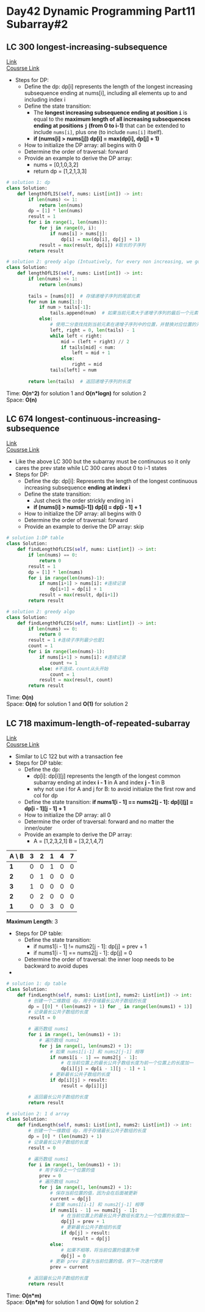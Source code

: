 # Day42 Dynamic Programming Part11 Subarray#2

##  LC 300 longest-increasing-subsequence
[Link](https://leetcode.com/problems/longest-increasing-subsequence/description/)   
[Cousrse Link](https://programmercarl.com/0300.%E6%9C%80%E9%95%BF%E4%B8%8A%E5%8D%87%E5%AD%90%E5%BA%8F%E5%88%97.html)
- Steps for DP:
    - Define the dp: dp[i] represents the length of the longest increasing subsequence ending at nums[i], including all elements up to and including index i
    - Define the state transition:     
      - The **longest increasing subsequence ending at position `i`** is equal to the **maximum length of all increasing subsequences ending at positions `j` (from 0 to i-1)** that can be extended to include `nums[i]`, plus one (to include `nums[i]` itself).
      -  **if (nums[i] > nums[j]) dp[i] = max(dp[i], dp[j] + 1)**
    - How to initialize the DP array: all begins with 0
    - Determine the order of traversal: forward 
    - Provide an example to derive the DP array:
        - nums = [0,1,0,3,2]
        - return dp = [1,2,1,3,3] 
```python
# solution 1: dp 
class Solution:
    def lengthOfLIS(self, nums: List[int]) -> int:
        if len(nums) <= 1:
            return len(nums)
        dp = [1] * len(nums)
        result = 1
        for i in range(1, len(nums)):
            for j in range(0, i):
                if nums[i] > nums[j]:
                    dp[i] = max(dp[i], dp[j] + 1)
            result = max(result, dp[i]) #取长的子序列
        return result

# solution 2: greedy algo (Intuatively, for every non increasing, we gonna replace it with appropriate position)
class Solution:
    def lengthOfLIS(self, nums: List[int]) -> int:
        if len(nums) <= 1:
            return len(nums)
        
        tails = [nums[0]]  # 存储递增子序列的尾部元素
        for num in nums[1:]:
            if num > tails[-1]:
                tails.append(num)  # 如果当前元素大于递增子序列的最后一个元素，直接加入到子序列末尾
            else:
                # 使用二分查找找到当前元素在递增子序列中的位置，并替换对应位置的元素
                left, right = 0, len(tails) - 1
                while left < right:
                    mid = (left + right) // 2
                    if tails[mid] < num:
                        left = mid + 1
                    else:
                        right = mid
                tails[left] = num
        
        return len(tails)  # 返回递增子序列的长度

```
Time: **O(n^2)** for solution 1 and **O(n*logn)** for solution 2                            
Space: **O(n)** 

##  LC 674 longest-continuous-increasing-subsequence
[Link](https://leetcode.com/problems/longest-continuous-increasing-subsequence/description/)   
[Cousrse Link](https://programmercarl.com/0674.%E6%9C%80%E9%95%BF%E8%BF%9E%E7%BB%AD%E9%80%92%E5%A2%9E%E5%BA%8F%E5%88%97.html)
- Like the above LC 300 but the subarray must be continuous so it only cares the prev state while LC 300 cares about 0 to i-1 states
- Steps for DP:
    - Define the dp: dp[i]: Represents the length of the longest continuous increasing subsequence **ending at index i**
    - Define the state transition:     
      - Just check the order strickly ending in i
      - **if (nums[i] > nums[i-1]) dp[i] = dp[i - 1] + 1**
    - How to initialize the DP array: all begins with 0
    - Determine the order of traversal: forward 
    - Provide an example to derive the DP array: skip
```python
# solution 1:DP table
class Solution:
    def findLengthOfLCIS(self, nums: List[int]) -> int:
        if len(nums) == 0:
            return 0
        result = 1
        dp = [1] * len(nums)
        for i in range(len(nums)-1):
            if nums[i+1] > nums[i]: #连续记录
                dp[i+1] = dp[i] + 1
            result = max(result, dp[i+1])
        return result

# solution 2: greedy algo
class Solution:
    def findLengthOfLCIS(self, nums: List[int]) -> int:
        if len(nums) == 0:
            return 0
        result = 1 #连续子序列最少也是1
        count = 1
        for i in range(len(nums)-1):
            if nums[i+1] > nums[i]: #连续记录
                count += 1
            else: #不连续，count从头开始
                count = 1
            result = max(result, count)
        return result

```
Time: **O(n)**                   
Space: **O(n)** for solution 1 and **O(1)** for solution 2

##  LC 718 maximum-length-of-repeated-subarray
[Link](https://leetcode.com/problems/maximum-length-of-repeated-subarray/description/)   
[Cousrse Link](https://programmercarl.com/0718.%E6%9C%80%E9%95%BF%E9%87%8D%E5%A4%8D%E5%AD%90%E6%95%B0%E7%BB%84.html)
- Similar to LC 122 but with a transaction fee
- Steps for DP table:
    - Define the dp:
        - dp[i]: dp[i][j] represents the length of the longest common subarray ending at index **i - 1** in A and index **j - 1** in B
        - why not use i for A and j for B: to avoid initialize the first row and col for dp
    - Define the state transition: **if nums1[i - 1] == nums2[j - 1]: dp[i][j] = dp[i - 1][j - 1] + 1**
    - How to initialize the DP array: all 0 
    - Determine the order of traversal: forward and no matter the inner/outer
    - Provide an example to derive the DP array:
        - A = [1,2,3,2,1] B = [3,2,1,4,7]

| A \ B  | 3 | 2 | 1 | 4 | 7 |
|--------|---|---|---|---|---|
| **1**  | 0 | 0 | 1 | 0 | 0 |
| **2**  | 0 | 1 | 0 | 0 | 0 |
| **3**  | 1 | 0 | 0 | 0 | 0 |
| **2**  | 0 | 2 | 0 | 0 | 0 |
| **1**  | 0 | 0 | 3 | 0 | 0 |

**Maximum Length**: 3

- Steps for DP table:
    - Define the state transition:
        -  if nums1[i - 1] != nums2[j - 1]:  dp[j] = prev + 1
        -  if nums1[i - 1] == nums2[j - 1]: dp[j] = 0 
    - Determine the order of traversal: the inner loop needs to be backward to avoid dupes
- 
```python
# solution 1: dp table
class Solution:
    def findLength(self, nums1: List[int], nums2: List[int]) -> int:
        # 创建一个二维数组 dp，用于存储最长公共子数组的长度
        dp = [[0] * (len(nums2) + 1) for _ in range(len(nums1) + 1)]
        # 记录最长公共子数组的长度
        result = 0

        # 遍历数组 nums1
        for i in range(1, len(nums1) + 1):
            # 遍历数组 nums2
            for j in range(1, len(nums2) + 1):
                # 如果 nums1[i-1] 和 nums2[j-1] 相等
                if nums1[i - 1] == nums2[j - 1]:
                    # 在当前位置上的最长公共子数组长度为前一个位置上的长度加一
                    dp[i][j] = dp[i - 1][j - 1] + 1
                # 更新最长公共子数组的长度
                if dp[i][j] > result:
                    result = dp[i][j]

        # 返回最长公共子数组的长度
        return result

# solution 2: 1 d array 
class Solution:
    def findLength(self, nums1: List[int], nums2: List[int]) -> int:
        # 创建一个一维数组 dp，用于存储最长公共子数组的长度
        dp = [0] * (len(nums2) + 1)
        # 记录最长公共子数组的长度
        result = 0

        # 遍历数组 nums1
        for i in range(1, len(nums1) + 1):
            # 用于保存上一个位置的值
            prev = 0
            # 遍历数组 nums2
            for j in range(1, len(nums2) + 1):
                # 保存当前位置的值，因为会在后面被更新
                current = dp[j]
                # 如果 nums1[i-1] 和 nums2[j-1] 相等
                if nums1[i - 1] == nums2[j - 1]:
                    # 在当前位置上的最长公共子数组长度为上一个位置的长度加一
                    dp[j] = prev + 1
                    # 更新最长公共子数组的长度
                    if dp[j] > result:
                        result = dp[j]
                else:
                    # 如果不相等，将当前位置的值置为零
                    dp[j] = 0
                # 更新 prev 变量为当前位置的值，供下一次迭代使用
                prev = current

        # 返回最长公共子数组的长度
        return result

```
Time: **O(n*m)**              
Space: **O(n*m)** for solution 1 and **O(m)** for solution 2

